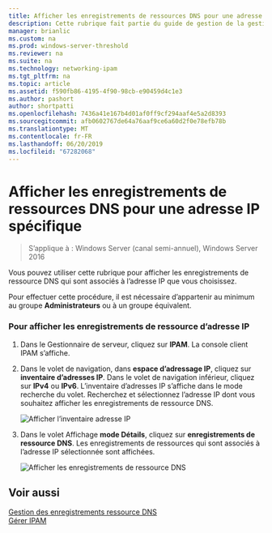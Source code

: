```yaml
---
title: Afficher les enregistrements de ressources DNS pour une adresse IP spécifique
description: Cette rubrique fait partie du guide de gestion de la gestion des adresses IP (IPAM) dans Windows Server 2016.
manager: brianlic
ms.custom: na
ms.prod: windows-server-threshold
ms.reviewer: na
ms.suite: na
ms.technology: networking-ipam
ms.tgt_pltfrm: na
ms.topic: article
ms.assetid: f590fb86-4195-4f90-98cb-e90459d4c1e3
ms.author: pashort
author: shortpatti
ms.openlocfilehash: 7436a41e167b4d01af0ff9cf294aaf4e5a2d8393
ms.sourcegitcommit: afb0602767de64a76aaf9ce6a60d2f0e78efb78b
ms.translationtype: MT
ms.contentlocale: fr-FR
ms.lasthandoff: 06/20/2019
ms.locfileid: "67282068"
---
```

# <a name="view-dns-resource-records-for-a-specific-ip-address"></a>Afficher les enregistrements de ressources DNS pour une adresse IP spécifique

>S’applique à : Windows Server (canal semi-annuel), Windows Server 2016

Vous pouvez utiliser cette rubrique pour afficher les enregistrements de ressource DNS qui sont associés à l’adresse IP que vous choisissez.  
  
Pour effectuer cette procédure, il est nécessaire d’appartenir au minimum au groupe **Administrateurs** ou à un groupe équivalent.  
  
### <a name="to-view-resource-records-for-an-ip-address"></a>Pour afficher les enregistrements de ressource d’adresse IP  
  
1.  Dans le Gestionnaire de serveur, cliquez sur **IPAM**. La console client IPAM s’affiche.  
  
2.  Dans le volet de navigation, dans **espace d’adressage IP**, cliquez sur **inventaire d’adresses IP**. Dans le volet de navigation inférieur, cliquez sur **IPv4** ou **IPv6**. L’inventaire d’adresses IP s’affiche dans le mode recherche du volet. Recherchez et sélectionnez l’adresse IP dont vous souhaitez afficher les enregistrements de ressource DNS.  
  
    ![Afficher l’inventaire adresse IP](../../media/View-DNS-Resource-Records-for-a-Specific-IP-Address/ipam_IPInventory_01.jpg)  
  
3.  Dans le volet Affichage **mode Détails**, cliquez sur **enregistrements de ressource DNS**. Les enregistrements de ressources qui sont associés à l’adresse IP sélectionnée sont affichées.  
  
    ![Afficher les enregistrements de ressource DNS](../../media/View-DNS-Resource-Records-for-a-Specific-IP-Address/ipam_IPInventory_02.jpg)  
  
## <a name="see-also"></a>Voir aussi  
[Gestion des enregistrements ressource DNS](DNS-Resource-Record-Management.md)  
[Gérer IPAM](Manage-IPAM.md)  
  


